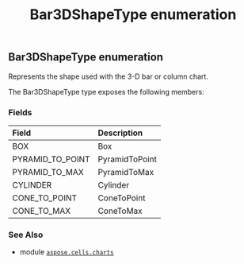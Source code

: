 ﻿---
title: Bar3DShapeType enumeration
second_title: Aspose.Cells for Python via .NET API References
description: 
type: docs
weight: 390
url: /aspose.cells.charts/bar3dshapetype/
is_root: false
---

## Bar3DShapeType enumeration

Represents the shape used with the 3-D bar or column chart.



The Bar3DShapeType type exposes the following members:

### Fields
| Field | Description |
| :- | :- |
| BOX | Box |
| PYRAMID_TO_POINT | PyramidToPoint |
| PYRAMID_TO_MAX | PyramidToMax |
| CYLINDER | Cylinder |
| CONE_TO_POINT | ConeToPoint |
| CONE_TO_MAX | ConeToMax |



### See Also
* module [`aspose.cells.charts`](..)
